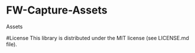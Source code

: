 # FW-Capture-Assets
Assets

#License
This library is distributed under the MIT license (see LICENSE.md file).
